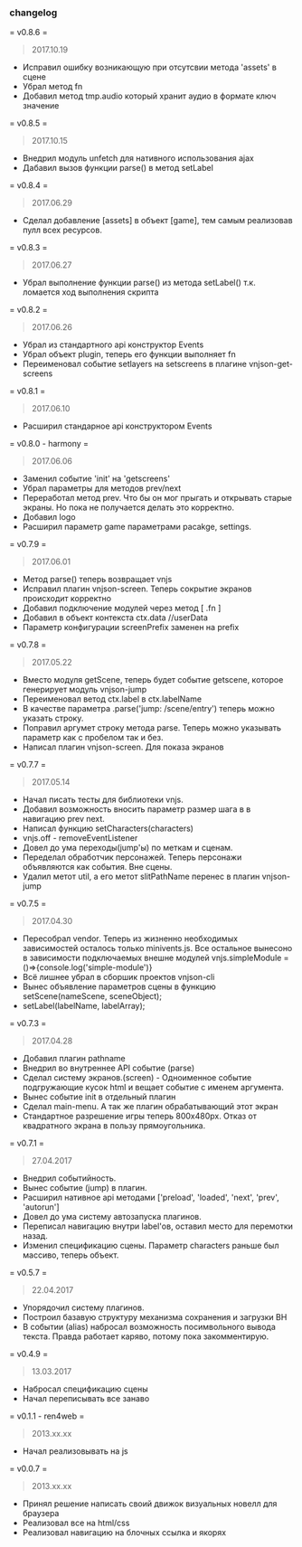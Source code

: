 ### changelog

= v0.8.6 =
> 2017.10.19
  * Исправил ошибку возникающую при отсутсвии метода 'assets' в сцене
  * Убрал метод fn
  * Добавил метод tmp.audio который хранит аудио в формате ключ значение

= v0.8.5 =
> 2017.10.15
  * Внедрил модуль unfetch для нативного использования ajax
  * Дабавил вызов функции parse() в метод setLabel

= v0.8.4 =
> 2017.06.29
  * Сделал добавление [assets] в объект [game], тем самым реализовав пулл всех ресурсов.

= v0.8.3 =
> 2017.06.27
  * Убрал выполнение функции parse() из метода setLabel()
    т.к. ломается ход выполнения скрипта

= v0.8.2 =
> 2017.06.26
  * Убрал из стандартного api конструктор Events
  * Убрал объект plugin, теперь его функции выполняет fn 
  * Переименовал событие setlayers на setscreens в плагине vnjson-get-screens

= v0.8.1 =
> 2017.06.10
  * Расширил стандарное api конструктором Events

= v0.8.0 - harmony =
> 2017.06.06 
  * Заменил событие 'init' на 'getscreens'
  * Убрал параметры для методов prev/next
  * Переработал метод prev. Что бы он мог прыгать и открывать старые экраны. Но пока не получается делать это корректно.
  * Добавил logo
  * Расширил параметр game параметрами pacakge, settings.

= v0.7.9 =
> 2017.06.01
  * Метод parse() теперь возвращает vnjs
  * Исправил плагин vnjson-screen. Теперь сокрытие экранов происходит корректно
  * Добавил подключение модулей через метод [ .fn ]
  * Добавил в объект контекста ctx.data //userData
  * Параметр конфигурации screenPrefix заменен на prefix

= v0.7.8 =
> 2017.05.22
  * Вместо модуля getScene, теперь будет событие getscene, которое генерирует модуль vnjson-jump
  * Переименовал ветод ctx.label в ctx.labelName
  * В качестве параметра .parse('jump: /scene/entry') теперь можно указать строку.
  * Поправил аргумет строку метода parse. Теперь можно указывать параметр как с пробелом так и без.
  * Написал плагин vnjson-screen. Для показа экранов


= v0.7.7 =
> 2017.05.14
  * Начал писать тесты для библиотеки vnjs.
  * Добавил возможность вносить параметр размер шага в в навигацию prev next.
  * Написал функцию setCharacters(characters)
  * vnjs.off - removeEventListener
  * Довел до ума переходы(jump'ы) по меткам и сценам.
  * Переделал обработчик персонажей. Теперь персонажи
    объявляются как события. Вне сцены.
  * Удалил метот util, а его метот slitPathName перенес в плагин vnjson-jump

= v0.7.5 =
> 2017.04.30
  * Пересобрал vendor. Теперь из жизненно необходимых зависимостей осталось только minivents.js. Все остальное вынесоно в зависимости подключаемых внешне модулей vnjs.simpleModule = ()=>{console.log('simple-module')}
  * Всё лишнее убрал в сборшик проектов vnjson-cli
  * Вынес объявление параметров сцены в функцию setScene(nameScene, sceneObject);
  * setLabel(labelName, labelArray);

= v0.7.3  =
> 2017.04.28
  * Добавил плагин pathname
  * Внедрил во внутреннее API событие (parse) 
  * Сделал систему экранов.(screen) - Одноименное событие
    подгружающие кусок html и вещает событие с именем аргумента.
  * Вынес событие init в отдельный плагин
  * Сделал main-menu. А так же плагин обрабатывающий этот экран
  * Стандартное разрешение игры теперь 800x480px. Отказ от квадратного экрана в пользу прямоугольника. 

= v0.7.1 =
> 27.04.2017
  * Внедрил событийность. 
  * Вынес событие (jump) в плагин.
  * Расширил нативное api методами ['preload', 'loaded', 'next', 'prev', 'autorun']
  * Довел до ума систему автозапуска плагинов.
  * Переписал навигацию внутри label'ов, оставил место для перемотки назад. 
  * Изменил спецификацию сцены. Параметр characters раньше был массиво, теперь объект.

= v0.5.7 =
> 22.04.2017
  * Упорядочил систему плагинов. 
  * Построил базавую структуру механизма сохранения и загрузки ВН
  * В событии (alias) набросал возможность посимвольного вывода текста. Правда работает каряво, потому пока закомментирую.

= v0.4.9 =  
> 13.03.2017
  * Набросал спецификацию сцены
  * Начал переписывать все занаво







= v0.1.1 - ren4web = 
> 2013.xx.xx
  * Начал реализовывать на js 

= v0.0.7 = 
> 2013.xx.xx
  * Принял решение написать своий движок визуальных новелл для браузера
  * Реализовал все на html/css
  * Реализовал навигацию на блочных ссылка и якорях